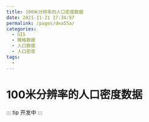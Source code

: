 ```yaml
---
title: 100米分辨率的人口密度数据
date: 2021-11-21 17:34:57
permalink: /pages/dea55a/
categories:
  - GIS
  - 栅格数据
  - 人口数据
  - 人口密度
tags:
  - 
---
```

# 100米分辨率的人口密度数据

::: tip
开发中
:::

